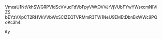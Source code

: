 VmxaU1NtVkhSWGRPVldScVVucFdVbFpyVWtOVVJrVjVUbFYwYWsxcmNIVlZS
bEYzVXpCT2RHVkVVbWxSClZEQTVRMmR3TW1NeU9EMEtDbnBxWWc9PQoKc3h4

ity